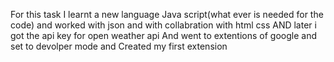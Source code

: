For this task I learnt a new language Java script(what ever is needed for the code) and worked with json and with collabration with html css
AND later i got the api key for open weather api
And went to extentions of google and set to devolper mode and Created my first extension
